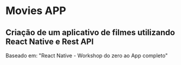 # Movies APP 
## Criação de um aplicativo de filmes utilizando React Native e Rest API 

Baseado em: "React Native - Workshop do zero ao App completo"
